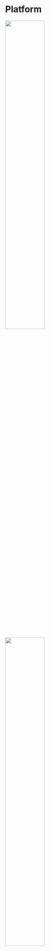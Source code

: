 # Platform
<img width=50% src="https://i.imgur.com/KP9lptO.png"></img>
<img width=50% src="https://i.imgur.com/i5kUoZw.png"></img>
<img width=50% src="https://i.imgur.com/vF435NK.png"></img>
<img width=50% src="https://i.imgur.com/14rueJz.png"></img> </br> 
**Technologies**: React, Redux, Express.js, Sequelize </br>
**Backend**: https://github.com/michaelw0ng/PlatformBackEnd </br>
